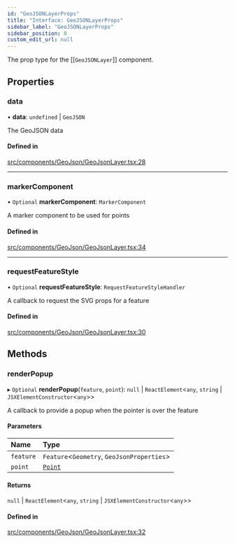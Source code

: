 ```yaml
---
id: "GeoJSONLayerProps"
title: "Interface: GeoJSONLayerProps"
sidebar_label: "GeoJSONLayerProps"
sidebar_position: 0
custom_edit_url: null
---
```


The prop type for the [[`GeoJSONLayer`]] component.

## Properties

### data

• **data**: `undefined` \| `GeoJSON`

The GeoJSON data

#### Defined in

[src/components/GeoJson/GeoJsonLayer.tsx:28](https://github.com/rob-blackbourn/jetblack-map/blob/0342e44/src/components/GeoJson/GeoJsonLayer.tsx#L28)

___

### markerComponent

• `Optional` **markerComponent**: `MarkerComponent`

A marker component to be used for points

#### Defined in

[src/components/GeoJson/GeoJsonLayer.tsx:34](https://github.com/rob-blackbourn/jetblack-map/blob/0342e44/src/components/GeoJson/GeoJsonLayer.tsx#L34)

___

### requestFeatureStyle

• `Optional` **requestFeatureStyle**: `RequestFeatureStyleHandler`

A callback to request the SVG props for a feature

#### Defined in

[src/components/GeoJson/GeoJsonLayer.tsx:30](https://github.com/rob-blackbourn/jetblack-map/blob/0342e44/src/components/GeoJson/GeoJsonLayer.tsx#L30)

## Methods

### renderPopup

▸ `Optional` **renderPopup**(`feature`, `point`): ``null`` \| `ReactElement`<`any`, `string` \| `JSXElementConstructor`<`any`\>\>

A callback to provide a popup when the pointer is over the feature

#### Parameters

| Name | Type |
| :------ | :------ |
| `feature` | `Feature`<`Geometry`, `GeoJsonProperties`\> |
| `point` | [`Point`](../modules.md#point) |

#### Returns

``null`` \| `ReactElement`<`any`, `string` \| `JSXElementConstructor`<`any`\>\>

#### Defined in

[src/components/GeoJson/GeoJsonLayer.tsx:32](https://github.com/rob-blackbourn/jetblack-map/blob/0342e44/src/components/GeoJson/GeoJsonLayer.tsx#L32)
